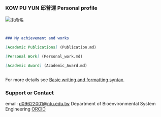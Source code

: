 ### KOW PU YUN 邱普運 Personal profile


![未命名](https://user-images.githubusercontent.com/41781189/169663574-3588b526-c44e-44cd-abc9-e90ca1bd4af7.png)




```markdown


### My achievement and works

[Academic Publications] (Publication.md)

[Personal Work] (Personal_work.md)

[Academic Award] (Academic_Award.md)



```

For more details see [Basic writing and formatting syntax](https://docs.github.com/en/github/writing-on-github/getting-started-with-writing-and-formatting-on-github/basic-writing-and-formatting-syntax).


### Support or Contact

email: d09622001@ntu.edu.tw       Department of Bioenvironmental System Engineering         [ORCID](https://orcid.org/my-orcid?orcid=0000-0001-5718-9316)
